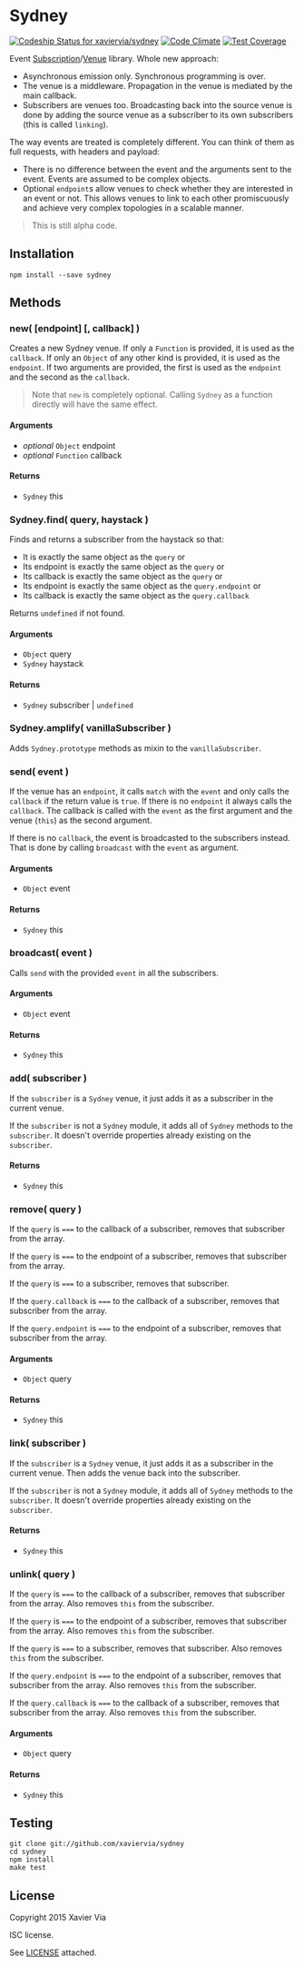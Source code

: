 Sydney
======

[ ![Codeship Status for xaviervia/sydney](https://codeship.com/projects/317ce050-9903-0132-893b-365d53813970/status?branch=master)](https://codeship.com/projects/63545) [![Code Climate](https://codeclimate.com/github/xaviervia/sydney/badges/gpa.svg)](https://codeclimate.com/github/xaviervia/sydney) [![Test Coverage](https://codeclimate.com/github/xaviervia/sydney/badges/coverage.svg)](https://codeclimate.com/github/xaviervia/sydney/coverage)

Event [Subscription]()/[Venue]() library. Whole new approach:

- Asynchronous emission only. Synchronous programming is over.
- The venue is a middleware. Propagation in the venue is mediated by
  the main callback.
- Subscribers are venues too. Broadcasting back into the source venue is
  done by adding the source venue as a subscriber to its own subscribers
  (this is called `linking`).

The way events are treated is completely different. You can think of them
as full requests, with headers and payload:

- There is no difference between the event and the arguments sent to the
  event. Events are assumed to be complex objects.
- Optional `endpoint`s allow venues to check whether they are interested
  in an event or not. This allows venues to link to each other promiscuously
  and achieve very complex topologies in a scalable manner.

> This is still alpha code.

Installation
------------

```shell
npm install --save sydney
```

Methods
-------

### new( [endpoint] [, callback] )

Creates a new Sydney venue. If only a `Function` is provided, it is used
as the `callback`. If only an `Object` of any other kind is provided,
it is used as the `endpoint`. If two arguments are provided, the first
is used as the `endpoint` and the second as the `callback`.

> Note that `new` is completely optional. Calling `Sydney` as a function
> directly will have the same effect.

#### Arguments

- _optional_ `Object` endpoint
- _optional_ `Function` callback

#### Returns

- `Sydney` this

### Sydney.find( query, haystack )

Finds and returns a subscriber from the haystack so that:

- It is exactly the same object as the `query` or
- Its endpoint is exactly the same object as the `query` or
- Its callback is exactly the same object as the `query` or
- Its endpoint is exactly the same object as the `query.endpoint` or
- Its callback is exactly the same object as the `query.callback`

Returns `undefined` if not found.

#### Arguments

- `Object` query
- `Sydney` haystack

#### Returns

- `Sydney` subscriber | `undefined`

### Sydney.amplify( vanillaSubscriber )

Adds `Sydney.prototype` methods as mixin to the `vanillaSubscriber`.

### send( event )

If the venue has an `endpoint`, it calls `match` with the `event` and
only calls the `callback` if the return value is `true`. If there is no
`endpoint` it always calls the `callback`. The callback is called with
the `event` as the first argument and the venue (`this`) as the second
argument.

If there is no `callback`, the event is broadcasted to the subscribers
instead. That is done by calling `broadcast` with the `event` as
argument.

#### Arguments

- `Object` event

#### Returns

- `Sydney` this

### broadcast( event )

Calls `send` with the provided `event` in all the subscribers.

#### Arguments

- `Object` event

#### Returns

- `Sydney` this

### add( subscriber )

If the `subscriber` is a `Sydney` venue, it just adds it as a
subscriber in the current venue.

If the `subscriber` is not a `Sydney` module, it adds all of `Sydney`
methods to the `subscriber`. It doesn't override properties already
existing on the `subscriber`.

#### Returns

- `Sydney` this

### remove( query )

If the `query` is `===` to the callback of a subscriber, removes that
subscriber from the array.

If the `query` is `===` to the endpoint of a subscriber, removes that
subscriber from the array.

If the `query` is `===` to a subscriber, removes that subscriber.

If the `query.callback` is `===` to the callback of a subscriber, removes
that subscriber from the array.

If the `query.endpoint` is `===` to the endpoint of a subscriber, removes
that subscriber from the array.

#### Arguments

- `Object` query

#### Returns

- `Sydney` this

### link( subscriber )

If the `subscriber` is a `Sydney` venue, it just adds it as a
subscriber in the current venue. Then adds the venue back into the
subscriber.

If the `subscriber` is not a `Sydney` module, it adds all of `Sydney`
methods to the `subscriber`. It doesn't override properties already
existing on the `subscriber`.

#### Returns

- `Sydney` this

### unlink( query )

If the `query` is `===` to the callback of a subscriber, removes that
subscriber from the array. Also removes `this` from the subscriber.

If the `query` is `===` to the endpoint of a subscriber, removes that
subscriber from the array. Also removes `this` from the subscriber.

If the `query` is `===` to a subscriber, removes that subscriber. Also
removes `this` from the subscriber.

If the `query.endpoint` is `===` to the endpoint of a subscriber, removes
that subscriber from the array. Also removes `this` from the subscriber.

If the `query.callback` is `===` to the callback of a subscriber, removes
that subscriber from the array. Also removes `this` from the subscriber.

#### Arguments

- `Object` query

#### Returns

- `Sydney` this


Testing
-------

```
git clone git://github.com/xaviervia/sydney
cd sydney
npm install
make test
```

License
-------

Copyright 2015 Xavier Via

ISC license.

See [LICENSE](LICENSE) attached.
